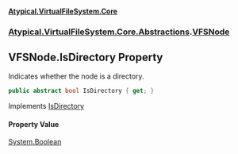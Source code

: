 #### [Atypical.VirtualFileSystem.Core](VirtualFileSystem.md 'VirtualFileSystem')
### [Atypical.VirtualFileSystem.Core.Abstractions](VirtualFileSystem.md#Atypical.VirtualFileSystem.Core.Abstractions 'Atypical.VirtualFileSystem.Core.Abstractions').[VFSNode](VFSNode.md 'Atypical.VirtualFileSystem.Core.Abstractions.VFSNode')

## VFSNode.IsDirectory Property

Indicates whether the node is a directory.

```csharp
public abstract bool IsDirectory { get; }
```

Implements [IsDirectory](IVirtualFileSystemNode.IsDirectory.md 'Atypical.VirtualFileSystem.Core.Contracts.IVirtualFileSystemNode.IsDirectory')

#### Property Value
[System.Boolean](https://docs.microsoft.com/en-us/dotnet/api/System.Boolean 'System.Boolean')